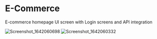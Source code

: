 # E-Commerce 

E-commerce homepage UI screen with Login screens and API integration

![Screenshot_1642060698](https://user-images.githubusercontent.com/22476073/149289625-31fda511-5a80-4b48-9bf6-e97f86154f82.png?v=2&s=500)
![Screenshot_1642060332](https://user-images.githubusercontent.com/22476073/149289635-c3af1737-f684-4927-8183-331ada76f255.png?v=4&s=200)
